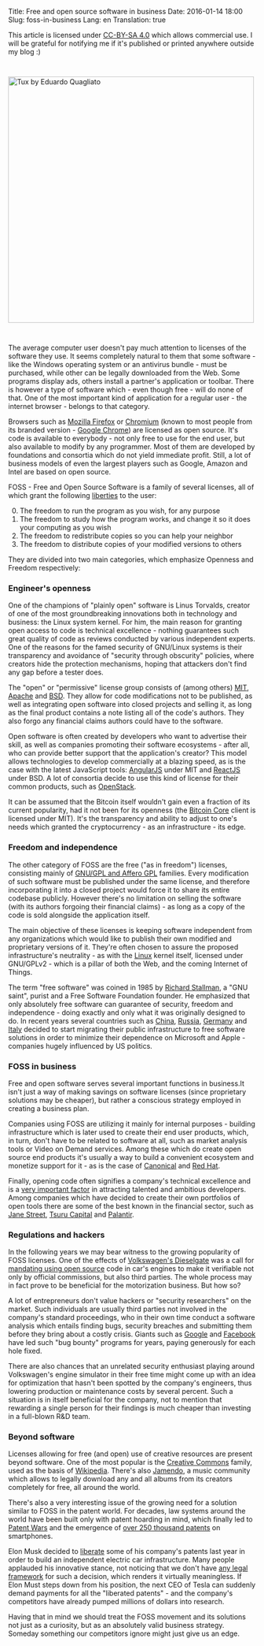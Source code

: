 Title: Free and open source software in business
Date: 2016-01-14 18:00
Slug: foss-in-business
Lang: en
Translation: true

This article is licensed under [CC-BY-SA 4.0](https://creativecommons.org/licenses/by-sa/4.0/deed) which allows commercial use. I will be grateful for notifying me if it's published or printed anywhere outside my blog :)

<a href="https://www.flickr.com/photos/duhhquagliato/4478349112/">
  <img title="Tux by Eduardo Quagliato" class="article-img" src="/images/10_foss/logo.jpg" style="width: 500px; height: auto; margin: 2em auto;">
</a>

The average computer user doesn't pay much attention to licenses of the software they use. It seems completely natural to them that some software - like the Windows operating system or an antivirus bundle - must be purchased, while other can be legally downloaded from the Web. Some programs display ads, others install a partner's application or toolbar. There is however a type of software which - even though free - will do none of that. One of the most important kind of application for a regular user - the internet browser - belongs to that category.

Browsers such as [Mozilla Firefox](https://firefox.com/) or [Chromium](https://www.chromium.org/) (known to most people from its branded version - [Google Chrome](https://www.google.pl/chrome/browser/desktop/)) are licensed as open source. It's code is available to everybody - not only free to use for the end user, but also available to modify by any programmer. Most of them are developed by foundations and consortia which do not yield immediate profit. Still, a lot of business models of even the largest players such as Google, Amazon and Intel are based on open source.

FOSS - Free and Open Source Software is a family of several licenses, all of which grant the following [liberties](https://www.gnu.org/philosophy/free-sw.html) to the user:

0. The freedom to run the program as you wish, for any purpose
1. The freedom to study how the program works, and change it so it does your computing as you wish
2. The freedom to redistribute copies so you can help your neighbor
3. The freedom to distribute copies of your modified versions to others

They are divided into two main categories, which emphasize Openness and Freedom respectively:

### Engineer's openness

One of the champions of "plainly open" software is Linus Torvalds, creator of one of the most groundbreaking innovations both in technology and business: the Linux system kernel. For him, the main reason for granting open access to code is technical excellence - nothing guarantees such great quality of code as reviews conducted by various independent experts. One of the reasons for the famed security of GNU/Linux systems is their transparency and avoidance of "security through obscurity" policies, where creators hide the protection mechanisms, hoping that attackers don't find any gap before a tester does.

The "open" or "permissive" license group consists of (among others) [MIT](https://opensource.org/licenses/MIT), [Apache](https://opensource.org/licenses/Apache-2.0) and [BSD](https://opensource.org/licenses/BSD-3-Clause). They allow for code modifications not to be published, as well as integrating open software into closed projects and selling it, as long as the final product contains a note listing all of the code's authors. They also forgo any financial claims authors could have to the software.

Open software is often created by developers who want to advertise their skill, as well as companies promoting their software ecosystems - after all, who can provide better support that the application's creator? This model allows technologies to develop commercially at a blazing speed, as is the case with the latest JavaScript tools: [AngularJS](https://angularjs.org/) under MIT and [ReactJS](https://facebook.github.io/react/) under BSD. A lot of consortia decide to use this kind of license for their common products, such as [OpenStack](https://www.openstack.org/).

It can be assumed that the Bitcoin itself wouldn't gain even a fraction of its current popularity, had it not been for its openness (the [Bitcoin Core](https://github.com/bitcoin/bitcoin) client is licensed under MIT). It's the transparency and ability to adjust to one's needs which granted the cryptocurrency - as an infrastructure - its edge.

### Freedom and independence

The other category of FOSS are the free ("as in freedom") licenses, consisting mainly of [GNU/GPL and Affero GPL](https://www.gnu.org/licenses/licenses.pl.html) families. Every modification of such software must be published under the same license, and therefore incorporating it into a closed project would force it to share its entire codebase publicly. However there's no limitation on selling the software (with its authors forgoing their financial claims) - as long as a copy of the code is sold alongside the application itself.

The main objective of these licenses is keeping software independent from any organizations which would like to publish their own modified and proprietary versions of it. They're often chosen to assure the proposed infrastructure's neutrality - as with the [Linux](https://www.kernel.org/category/faq.html) kernel itself, licensed under GNU/GPLv2 - which is a pillar of both the Web, and the coming Internet of Things.

The term "free software" was coined in 1985 by [Richard Stallman](https://www.gnu.org/gnu/initial-announcement.html), a "GNU saint", purist and a Free Software Foundation founder. He emphasized that only absolutely free software can guarantee of security, freedom and independence - doing exactly and only what it was originally designed to do. In recent years several countries such as [China](http://qz.com/505383/a-first-look-at-the-chinese-operating-system-the-government-wants-to-replace-windows/), [Russia](http://www.astra-linux.com/sertivikat.html), [Germany](http://www.itworld.com/article/2716115/operating-systems/switching-to-linux-saves-munich-over--11-million.html) and [Italy](http://www.networkworld.com/article/2984318/opensource-subnet/forza-open-source-italian-military-to-adopt-libreoffice.html) decided to start migrating their public infrastructure to free software solutions in order to minimize their dependence on Microsoft and Apple - companies hugely influenced by US politics.

### FOSS in business

Free and open software serves several important functions in business.It isn't just a way of making savings on software licenses (since proprietary solutions may be cheaper), but rather a conscious strategy employed in creating a business plan.

Companies using FOSS are utilizing it mainly for internal purposes - building infrastructure which is later used to create their end user products, which, in turn, don't have to be related to software at all, such as market analysis tools or Video on Demand services. Among these which do create open source end products it's usually a way to build a convenient ecosystem and monetize support for it - as is the case of [Canonical](http://www.canonical.com/) and [Red Hat](https://www.redhat.com/).

Finally, opening code often signifies a company's technical excellence and is a [very important factor](https://blog.intercom.io/inbound-recruiting-engineers/) in attracting talented and ambitious developers. Among companies which have decided to create their own portfolios of open tools there are some of the best known in the financial sector, such as [Jane Street](https://github.com/janestreet), [Tsuru Capital](https://github.com/tsurucapital) and [Palantir](https://palantir.github.io).

### Regulations and hackers

In the following years we may bear witness to the growing popularity of FOSS licenses. One of the effects of [Volkswagen's Dieselgate](http://www.consumerreports.org/cro/cars/vw--audi-cited-by-epa-for-cheating-on-diesel-emissions-tests) was a call for [mandating using open source](https://www.totaralms.com/blog/volkswagen-scandal-avoidable-open-source) code in car's engines to make it verifiable not only by official commissions, but also third parties. The whole process may in fact prove to be beneficial for the motorization business. But how so?

A lot of entrepreneurs don't value hackers or "security researchers" on the market. Such individuals are usually third parties not involved in the company's standard proceedings, who in their own time conduct a software analysis which entails finding bugs, security breaches and submitting them before they bring about a costly crisis. Giants such as [Google](https://www.google.com/about/appsecurity/reward-program/) and [Facebook](https://www.facebook.com/whitehat/) have led such "bug bounty" programs for years, paying generously for each hole fixed.

There are also chances that an unrelated security enthusiast playing around Volkswagen's engine simulator in their free time might come up with an idea for optimization that hasn't been spotted by the company's engineers, thus lowering production or maintenance costs by several percent. Such a situation is in itself beneficial for the company, not to mention that rewarding a single person for their findings is much cheaper than investing in a full-blown R&D team. 

### Beyond software

Licenses allowing for free (and open) use of creative resources are present beyond software. One of the most popular is the [Creative Commons](http://creativecommons.org/) family, used as the basis of [Wikipedia](https://en.wikipedia.org/wiki/Wikipedia:Copyrights). There's also [Jamendo](https://www.jamendo.com/), a music community which allows to legally download any and all albums from its creators completely for free, all around the world.

There's also a very interesting issue of the growing need for a solution similar to FOSS in the patent world. For decades, law systems around the world have been built only with patent hoarding in mind, which finally led to [Patent Wars](http://www.pcmag.com/article2/0,2817,2399098,00.asp) and the emergence of [over 250 thousand patents](https://www.techdirt.com/blog/innovation/articles/20121017/10480520734/there-are-250000-active-patents-that-impact-smartphones-representing-one-six-active-patents-today.shtml) on smartphones.

Elon Musk decided to [liberate](https://www.teslamotors.com/blog/all-our-patent-are-belong-you) some of his company's patents last year in order to build an independent electric car infrastructure. Many people applauded his innovative stance, not noticing that we don't have [any legal framework](https://gigaom.com/2014/06/14/what-elon-musk-did-and-did-not-do-when-he-opened-teslas-patents/) for such a decision, which renders it virtually meaningless. If Elon Must steps down from his position, the next CEO of Tesla can suddenly demand payments for all the "liberated patents" - and the company's competitors have already pumped millions of dollars into research.

Having that in mind we should treat the FOSS movement and its solutions not just as a curiosity, but as an absolutely valid business strategy. Someday something our competitors ignore might just give us an edge.

